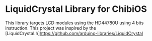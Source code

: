 # LiquidCrystal Library for ChibiOS
This library targets LCD modules using the HD44780U using 4 bits instruction. This project was inspired by the [LiquidCrystal.h]<https://github.com/arduino-libraries/LiquidCrystal>
